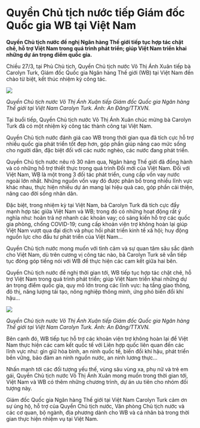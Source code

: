 # Quyền Chủ tịch nước tiếp Giám đốc Quốc gia WB tại Việt Nam

**Quyền Chủ tịch nước đề nghị Ngân hàng Thế giới tiếp tục hợp tác chặt chẽ, hỗ trợ Việt Nam trong quá trình phát triển; giúp Việt Nam triển khai những dự án trọng điểm quốc gia.**

Chiều 27/3, tại Phủ Chủ tịch, Quyền Chủ tịch nước Võ Thị Ánh Xuân tiếp bà Carolyn Turk, Giám đốc Quốc gia Ngân hàng Thế giới (WB) tại Việt Nam đến chào từ biệt, kết thúc nhiệm kỳ công tác.

![](https://photo.znews.vn/w860/Uploaded/oplukaa/2024_03_24/X1.JPG)

*Quyền Chủ tịch nước Võ Thị Ánh Xuân tiếp Giám đốc Quốc gia Ngân hàng Thế giới tại Việt Nam Carolyn Turk. Ảnh: An Đăng/TTXVN.*

Tại buổi tiếp, Quyền Chủ tịch nước Võ Thị Ánh Xuân chúc mừng bà Carolyn Turk đã có một nhiệm kỳ công tác thành công tại Việt Nam.

Quyền Chủ tịch nước đánh giá cao WB trong thời gian qua đã tích cực hỗ trợ nhiều quốc gia phát triển tốt đẹp hơn, góp phần giúp nâng cao mức sống cho người dân, đặc biệt đối với các nước nghèo, các nước đang phát triển.

Quyền Chủ tịch nước nêu rõ 30 năm qua, Ngân hàng Thế giới đã đồng hành và có những hỗ trợ thiết thực trong quá trình Đổi mới của Việt Nam. Đối với Việt Nam, WB là một trong 3 đối tác phát triển, cung cấp vốn vay nước ngoài lớn nhất. Những nguồn vốn vay đó được phân bổ trong nhiều lĩnh vực khác nhau, thực hiện nhiều dự án mang lại hiệu quả cao, góp phần cải thiện, nâng cao đời sống nhân dân.

Đặc biệt, trong nhiệm kỳ tại Việt Nam, bà Carolyn Turk đã tích cực đẩy mạnh hợp tác giữa Việt Nam và WB; trong đó có những hoạt động rất ý nghĩa như: hoãn trả nợ nhanh các khoản vay; có sáng kiến hỗ trợ các quốc gia phòng, chống COVID-19; cung cấp khoản viện trợ không hoàn lại giúp Việt Nam vượt qua đại dịch và phục hồi phát triển kinh tế xã hội; huy động nguồn lực cho đầu tư phát triển của Việt Nam…

Quyền Chủ tịch nước mong muốn với tình cảm và sự quan tâm sâu sắc dành cho Việt Nam, dù trên cương vị công tác nào, bà Carolyn Turk sẽ vẫn tiếp tục đóng góp tiếng nói với WB để thực hiện các cam kết giữa hai bên.

Quyền Chủ tịch nước đề nghị thời gian tới, WB tiếp tục hợp tác chặt chẽ, hỗ trợ Việt Nam trong quá trình phát triển; giúp Việt Nam triển khai những dự án trọng điểm quốc gia, quy mô lớn trong các lĩnh vực: hạ tầng giao thông, đô thị, năng lượng tái tạo, nông nghiệp thông minh, ứng phó biến đổi khí hậu...

![](https://photo.znews.vn/w860/Uploaded/oplukaa/2024_03_24/X2.JPG)

*Quyền Chủ tịch nước Võ Thị Ánh Xuân tiếp Giám đốc Quốc gia Ngân hàng Thế giới tại Việt Nam Carolyn Turk. Ảnh: An Đăng/TTXVN.*

Bên cạnh đó, WB tiếp tục hỗ trợ các khoản viện trợ không hoàn lại để Việt Nam thực hiện các cam kết quốc tế với Liên hợp quốc liên quan đến các lĩnh vực như: gìn giữ hòa bình, an ninh quốc tế, biến đổi khí hậu, phát triển bền vững, bảo đảm an ninh nguồn nước, an ninh lương thực…

Nhấn mạnh tới các đối tượng yếu thế, vùng sâu vùng xa, phụ nữ và trẻ em gái, Quyền Chủ tịch nước Võ Thị Ánh Xuân mong muốn trong thời gian tới, Việt Nam và WB có thêm những chương trình, dự án ưu tiên cho nhóm đối tượng này.

Giám đốc Quốc gia Ngân hàng Thế giới tại Việt Nam Carolyn Turk cảm ơn sự ủng hộ, hỗ trợ của Quyền Chủ tịch nước, Văn phòng Chủ tịch nước và các cơ quan, bộ ngành, địa phương dành cho WB và cá nhân bà trong thời gian thực hiện nhiệm vụ tại Việt Nam.

